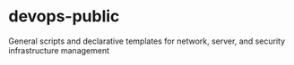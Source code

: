 # devops-public
General scripts and declarative templates for network, server, and security infrastructure management
